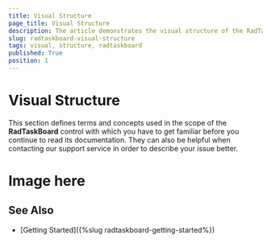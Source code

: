 ```yaml
---
title: Visual Structure
page_title: Visual Structure
description: The article demonstrates the visual structure of the RadTaskBoard.
slug: radtaskboard-visual-structure
tags: visual, structure, radtaskboard
published: True
position: 1
---
```


# Visual Structure

This section defines terms and concepts used in the scope of the __RadTaskBoard__ control with which you have to get familiar before you continue to read its documentation. They can also be helpful when contacting our support service in order to describe your issue better.


# Image here


## See Also

* [Getting Started]({%slug radtaskboard-getting-started%})